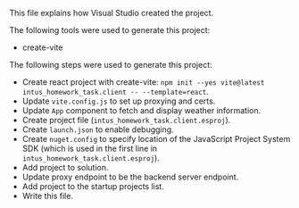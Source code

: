 This file explains how Visual Studio created the project.

The following tools were used to generate this project:
- create-vite

The following steps were used to generate this project:
- Create react project with create-vite: `npm init --yes vite@latest intus_homework_task.client -- --template=react`.
- Update `vite.config.js` to set up proxying and certs.
- Update `App` component to fetch and display weather information.
- Create project file (`intus_homework_task.client.esproj`).
- Create `launch.json` to enable debugging.
- Create `nuget.config` to specify location of the JavaScript Project System SDK (which is used in the first line in `intus_homework_task.client.esproj`).
- Add project to solution.
- Update proxy endpoint to be the backend server endpoint.
- Add project to the startup projects list.
- Write this file.
